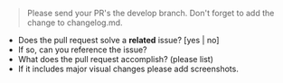 > Please send your PR's the develop branch. 
> Don't forget to add the change to changelog.md.

* Does the pull request solve a **related** issue? [yes | no]
* If so, can you reference the issue?
* What does the pull request accomplish? (please list)
* If it includes major visual changes please add screenshots.


